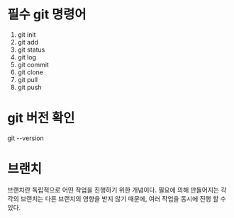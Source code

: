 # 필수 git 명령어 
1. git init
2. git add
3. git status
4. git log
5. git commit
6. git clone
7. git pull
8. git push

# git 버전 확인
   git --version

# 브랜치
브랜치란 독립적으로 어떤 작업을 진행하기 위한 개념이다. 필요에 의해 만들어지는
각각의 브랜치는 다른 브랜치의 영향을 받지 않기 때문에, 여러 작업을 동시에 진행 할 수있다.